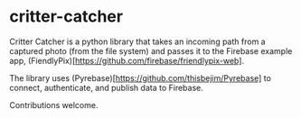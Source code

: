 # critter-catcher

Critter Catcher is a python library that takes an incoming path from a captured photo (from the file system) and passes it to the Firebase example app, (FiendlyPix)[https://github.com/firebase/friendlypix-web].

The library uses (Pyrebase)[https://github.com/thisbejim/Pyrebase] to connect, authenticate, and publish data to Firebase.

Contributions welcome.
